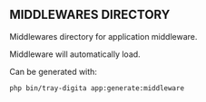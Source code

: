 ## MIDDLEWARES DIRECTORY

Middlewares directory for application middleware.

Middleware will automatically load.

Can be generated with:

```bash
php bin/tray-digita app:generate:middleware
```
